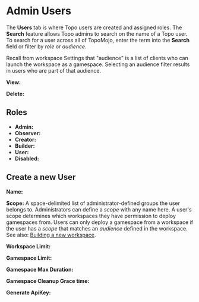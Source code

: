 # Admin Users

The **Users** tab is where Topo users are created and assigned roles. The **Search** feature allows Topo admins to search on the name of a Topo user. To search for a user across all of TopoMojo, enter the term into the **Search** field or filter by *role* or *audience*. 

Recall from workspace Settings that "audience" is a list of clients who can launch the workspace as a gamespace. Selecting an audience filter results in users who are part of that audience.

**View:** 

**Delete:**

## Roles

- **Admin:**
- **Observer:**
- **Creator:**
- **Builder:**
- **User:**
- **Disabled:** 

## Create a new User

**Name:**

**Scope:** A space-delimited list of administrator-defined groups the user belongs to. Administrators can define a *scope* with any name here. A user's scope determines which workspaces they have permission to deploy gamespaces from. Users can only deploy a gamespace from a workspace if the user has a *scope* that matches an *audience* defined in the workspace. See also: [Building a new workspace](building-a-workspace.md).

**Workspace Limit:**

**Gamespace Limit:**

**Gamespace Max Duration:**

**Gamespace Cleanup Grace time:**

**Generate ApiKey:**
